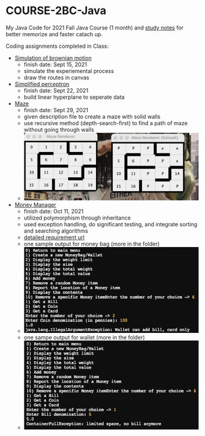 # COURSE-2BC-Java

My Java Code for 2021 Fall Java Course (1 month) and [study notes](https://github.com/tinghe14/COURSE-2BC-Java/blob/main/Study%20Note.md) for better memorize and faster catach up. 

Coding assignments completed in Class:

- [Simulation of brownian motion](https://github.com/tinghe14/COURSE-2BC-Java/tree/main/1%20Brownian%20Motion%20Simulation)
  - finish date: Sept 15, 2021
  - simulate the experiemental process
  - draw the routes in canvas 
- [Simplified perceptron](https://github.com/tinghe14/COURSE-2BC-Java/tree/main/2%20Perceptron)
  - finish date: Sept 22, 2021
  - build linear hyperplane to seperate data
- [Maze](https://github.com/tinghe14/COURSE-2BC-Java/tree/main/3%20Maze)
  - finish date: Sept 29, 2021
  - given description file to create a maze with solid walls
  - use recursive method (depth-search-first) to find a path of maze without going through walls
  - ![my output](https://github.com/tinghe14/COURSE-2BC-Java/blob/main/3%20Maze/output.png)
- [Money Manager](https://github.com/tinghe14/COURSE-2BC-Java/tree/main/4%20Money%20Manager)
  - finish date: Oct 11, 2021
  - utilized polymorphism through inheritance
  - used exception handling, do significant testing, and integrate sorting and searching algorithms
  - [detailed requirement url](https://docs.google.com/document/d/1CcWiAWTJQ76aREjh2ZqwZhV3dBjQ6zDi/edit)
  - one sample output for money bag (more in the folder)
  - ![sample output](https://github.com/tinghe14/COURSE-2BC-Java/blob/main/4%20Money%20Manager/Test%20Pic/mb%2013.png)
  - one sampe output for wallet (more in the folder)
  - ![sample output](https://github.com/tinghe14/COURSE-2BC-Java/blob/main/4%20Money%20Manager/Test%20Pic/w%204.png)
